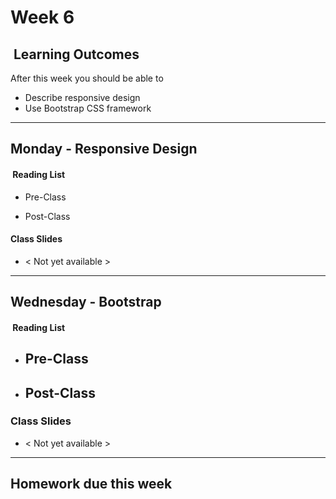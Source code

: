# Week 6

## <i class="fa fa-star"></i>&nbsp;Learning Outcomes ###
After this week you should be able to 

- Describe responsive design
- Use Bootstrap CSS framework

---  
## Monday -  Responsive Design

#### <i class="fa fa-book"></i>&nbsp;Reading List ###

- Pre-Class
   
- Post-Class
    
#### Class Slides 

- &lt; Not yet available &gt;

---  
## Wednesday -  Bootstrap

#### <i class="fa fa-book"></i>&nbsp;Reading List ###

- Pre-Class
    - 

- Post-Class
    - 
### Class Slides 
- &lt; Not yet available &gt;

---  

## Homework due this week ###
